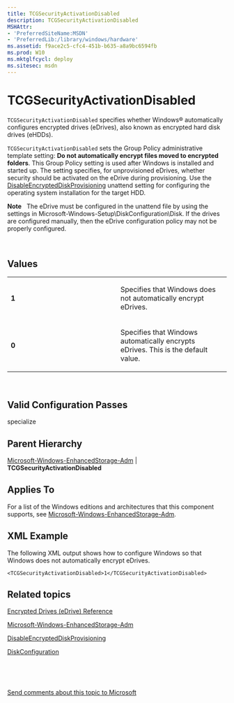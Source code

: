 ```yaml
---
title: TCGSecurityActivationDisabled
description: TCGSecurityActivationDisabled
MSHAttr:
- 'PreferredSiteName:MSDN'
- 'PreferredLib:/library/windows/hardware'
ms.assetid: f9ace2c5-cfc4-451b-b635-a8a9bc6594fb
ms.prod: W10
ms.mktglfcycl: deploy
ms.sitesec: msdn
---
```


# TCGSecurityActivationDisabled


`TCGSecurityActivationDisabled` specifies whether Windows® automatically configures encrypted drives (eDrives), also known as encrypted hard disk drives (eHDDs).

`TCGSecurityActivationDisabled` sets the Group Policy administrative template setting: **Do not automatically encrypt files moved to encrypted folders**. This Group Policy setting is used after Windows is installed and started up. The setting specifies, for unprovisioned eDrives, whether security should be activated on the eDrive during provisioning. Use the [DisableEncryptedDiskProvisioning](microsoft-windows-setupdiskconfigurationdisableencrypteddiskprovisioning.md) unattend setting for configuring the operating system installation for the target HDD.

**Note**  
The eDrive must be configured in the unattend file by using the settings in Microsoft-Windows-Setup\\DiskConfiguration\\Disk. If the drives are configured manually, then the eDrive configuration policy may not be properly configured.

 

## Values


<table>
<colgroup>
<col width="50%" />
<col width="50%" />
</colgroup>
<tbody>
<tr class="odd">
<td><p><strong>1</strong></p></td>
<td><p>Specifies that Windows does not automatically encrypt eDrives.</p></td>
</tr>
<tr class="even">
<td><p><strong>0</strong></p></td>
<td><p>Specifies that Windows automatically encrypts eDrives. This is the default value.</p></td>
</tr>
</tbody>
</table>

 

## Valid Configuration Passes


specialize

## Parent Hierarchy


[Microsoft-Windows-EnhancedStorage-Adm](microsoft-windows-enhancedstorage-adm-win8-microsoft-windows-enhancedstorage-adm.md) | **TCGSecurityActivationDisabled**

## Applies To


For a list of the Windows editions and architectures that this component supports, see [Microsoft-Windows-EnhancedStorage-Adm](microsoft-windows-enhancedstorage-adm-win8-microsoft-windows-enhancedstorage-adm.md).

## XML Example


The following XML output shows how to configure Windows so that Windows does not automatically encrypt eDrives.

``` syntax
<TCGSecurityActivationDisabled>1</TCGSecurityActivationDisabled>
```

## Related topics


[Encrypted Drives (eDrive) Reference](http://go.microsoft.com/fwlink/?LinkId=217371)

[Microsoft-Windows-EnhancedStorage-Adm](microsoft-windows-enhancedstorage-adm-win8-microsoft-windows-enhancedstorage-adm.md)

[DisableEncryptedDiskProvisioning](microsoft-windows-setupdiskconfigurationdisableencrypteddiskprovisioning.md)

[DiskConfiguration](microsoft-windows-setupdiskconfiguration.md)

 

 

[Send comments about this topic to Microsoft](mailto:wsddocfb@microsoft.com?subject=Documentation%20feedback%20%5Bp_unattend\p_unattend%5D:%20TCGSecurityActivationDisabled%20%20RELEASE:%20%2810/3/2016%29&body=%0A%0APRIVACY%20STATEMENT%0A%0AWe%20use%20your%20feedback%20to%20improve%20the%20documentation.%20We%20don't%20use%20your%20email%20address%20for%20any%20other%20purpose,%20and%20we'll%20remove%20your%20email%20address%20from%20our%20system%20after%20the%20issue%20that%20you're%20reporting%20is%20fixed.%20While%20we're%20working%20to%20fix%20this%20issue,%20we%20might%20send%20you%20an%20email%20message%20to%20ask%20for%20more%20info.%20Later,%20we%20might%20also%20send%20you%20an%20email%20message%20to%20let%20you%20know%20that%20we've%20addressed%20your%20feedback.%0A%0AFor%20more%20info%20about%20Microsoft's%20privacy%20policy,%20see%20http://privacy.microsoft.com/default.aspx. "Send comments about this topic to Microsoft")





